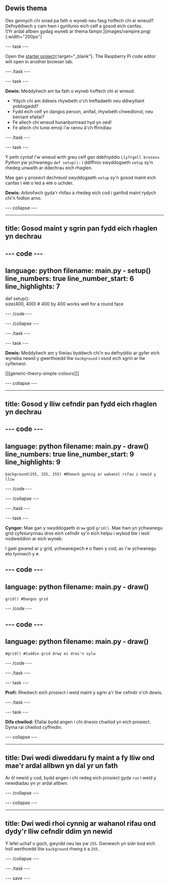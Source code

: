 ## Dewis thema

<div style="display: flex; flex-wrap: wrap">
<div style="flex-basis: 200px; flex-grow: 1; margin-right: 15px;">
Oes gennych chi sniad pa fath o wyneb neu fasg hoffech chi ei wneud? Defnyddiwch y cam hwn i gynllunio eich celf a gosod eich canfas.
</div>
<div>
![Yr ardal allbwn gydag wyneb ar thema fampir.](images/vampire.png){:width="200px"}
</div>
</div>

--- task ---

Open the [starter project](https://editor.raspberrypi.org/en/projects/make-face-starter){:target="_blank"}. The Raspberry Pi code editor will open in another browser tab.

--- /task ---

--- task ---

**Dewis:** Meddyliwch am ba fath o wyneb hoffech chi ei wneud:
+ Ydych chi am ddewis rhywbeth o'ch treftadaeth neu ddiwylliant poblogaidd?
+ Fydd eich celf yn dangos person, anifail, rhywbeth chwedlonol, neu beiriant efallai?
+ Fe allech chi wneud hunanbortread hyd yn oed!
+ Fe allech chi lunio emoji i'w rannu â'ch ffrindiau

--- /task ---

--- task ---

Y peth cyntaf i'w wneud wrth greu celf gan ddefnyddio `Llyfrgell brosesu` Python yw ychwanegu `def setup():` i ddiffinio swyddogaeth `setup` sy'n rhedeg unwaith ar ddechrau eich rhaglen.

Mae gan y prosiect dechreuol swyddogaeth `setup` sy'n gosod maint eich canfas i `400` o led a `400` o uchder.

**Dewis:** Arbrofwch gyda'r rhifau a rhedeg eich cod i ganfod maint rydych chi'n fodlon arno.

--- collapse ---

---
title: Gosod maint y sgrin pan fydd eich rhaglen yn dechrau
---

--- code ---
---
language: python filename: main.py - setup() line_numbers: true line_number_start: 6
line_highlights: 7
---
def setup():   
size(400, 400)  # 400 by 400 works well for a round face

--- /code ---

--- /collapse ---

--- /task ---

--- task ---

**Dewis:** Meddyliwch am y lliwiau byddwch chi'n eu defnyddio ar gyfer eich wyneba newid y gwerthoedd lliw `background` i osod eich sgrin ar liw cyflenwol.

[[[generic-theory-simple-colours]]]

--- collapse ---

---
title: Gosod y lliw cefndir pan fydd eich rhaglen yn dechrau
---

--- code ---
---
language: python filename: main.py - draw() line_numbers: true line_number_start: 9
line_highlights: 9
---

    background(255, 255, 255) #Rhowch gynnig ar wahanol rifau i newid y lliw

--- /code ---

--- /collapse ---

--- /task ---

--- task ---

**Cyngor:** Mae gan y swyddogaeth `draw` god `grid()`. Mae hwn yn ychwanegu grid cyfesurynnau dros eich cefndir sy'n eich helpu i wybod ble i leoli nodweddion ar eich wyneb.

I gael gwared ar y grid, ychwanegwch `#` o flaen y cod, ac i'w ychwanegu eto tynnwch y `#`.

--- code ---
---
language: python
filename: main.py - draw()
---

    grid() #Dangos grid

--- /code ---

--- code ---
---
language: python
filename: main.py - draw()
---

    #grid() #Cuddio grid drwy ei droi'n sylw

--- /code ---

--- /task ---

--- task ---

**Profi:** Rhedwch eich prosiect i weld maint y sgrin a'r lliw cefndir o'ch dewis.

--- /task ---

--- task ---

**Difa chwilod:** Efallai bydd angen i chi drwsio chwilod yn eich prosiect. Dyma rai chwilod cyffredin.

--- collapse ---

---
title: Dwi wedi diweddaru fy maint a fy lliw ond mae'r ardal allbwn yn dal yr un fath
---

Ar ôl newid y cod, bydd angen i chi redeg eich prosiect gyda `run` i weld y newidiadau yn yr ardal allbwn.

--- /collapse ---

--- collapse ---

---
title: Dwi wedi rhoi cynnig ar wahanol rifau ond dydy'r lliw cefndir ddim yn newid
---

Y lefel uchaf o goch, gwyrdd neu las yw `255`. Gwnewch yn siŵr bod eich holl werthoedd lliw `background` rhwng `0` a `255`.

--- /collapse ---

--- /task ---

--- save ---
